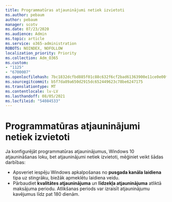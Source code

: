 ```yaml
---
title: Programmatūras atjauninājumi netiek izvietoti
ms.author: pebaum
author: pebaum
manager: scotv
ms.date: 07/23/2020
ms.audience: Admin
ms.topic: article
ms.service: o365-administration
ROBOTS: NOINDEX, NOFOLLOW
localization_priority: Priority
ms.collection: Adm_O365
ms.custom:
- "1125"
- "6700007"
ms.openlocfilehash: 7bc1832dcfbd885f01c88c632f6cf2bad61363900e11ce0e00f99a7a2dcd9f3f
ms.sourcegitcommit: b5f7da89a650d2915dc652449623c78be6247175
ms.translationtype: MT
ms.contentlocale: lv-LV
ms.lasthandoff: 08/05/2021
ms.locfileid: "54084533"
---
```

# <a name="software-updates-are-not-being-deployed"></a>Programmatūras atjauninājumi netiek izvietoti

Ja konfigurējāt programmatūras atjauninājumus, Windows 10 atjaunināšanas loku, bet atjauninājumi netiek izvietoti, mēģiniet veikt šādas darbības:  

- Apsveriet iespēju Windows apkalpošanas no **pusgada kanāla laidiena** tipa uz stingrāku, biežāk apmeklētu laidiena veidu.
- Pārbaudiet **kvalitātes atjauninājuma** un **līdzekļa atjauninājuma** atliktā maksājuma periodu. Atlikšanas periods var izraisīt atjauninājumu kavējumus līdz pat 180 dienām.